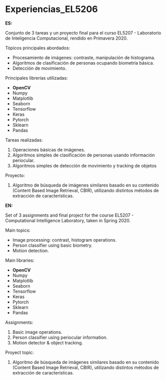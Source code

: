# Experiencias_EL5206

**ES:**

Conjunto de 3 tareas y un proyecto final para el curso EL5207 - Laboratorio de Inteligencia Computacional, rendido en Primavera 2020.

Tópicos principales abordados:
* Procesamiento de imágenes: contraste, manipulación de histograma.
* Algoritmos de clasificación de personas ocupando biometría básica.
* Detección de movimiento.

Principales librerías utilizadas:
* **OpenCV**
* Numpy
* Matplotlib
* Seaborn
* Tensorflow
* Keras
* Pytorch
* Sklearn
* Pandas

Tareas realizadas:
1.  Operaciones básicas de imágenes.
2.  Algoritmos simples de clasificación de personas usando información periocular.
3.  Algoritmos simples de detección de movimiento y tracking de objetos

Proyecto:
1. Algoritmo de búsqueda de imágenes similares basado en su contenido (Content Based Image Retrieval, CBIR), utilizando distintos métodos de extracción de características.

**EN:**

Set of 3 assignments  and final project for the course EL5207 - Computational Intelligence Laboratory, taken in Spring 2020.

Main topics:
* Image processing: contrast, histogram operations.
* Person classifier using basic biometry.
* Motion detection.

Main libraries:
* **OpenCV**
* Numpy
* Matplotlib
* Seaborn
* Tensorflow
* Keras
* Pytorch
* Sklearn
* Pandas

Assignments:
1.  Basic image operations.
2.  Person classifier using periocular information.
3.  Motion detector & object tracking.

Proyect topic:
1. Algoritmo de búsqueda de imágenes similares basado en su contenido (Content Based Image Retrieval, CBIR), utilizando distintos métodos de extracción de características.
